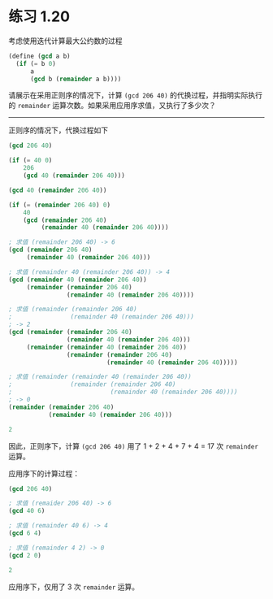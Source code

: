# 练习 1.20

考虑使用迭代计算最大公约数的过程

```Scheme
(define (gcd a b)
  (if (= b 0)
      a
      (gcd b (remainder a b))))
```

请展示在采用正则序的情况下，计算 `(gcd 206 40)` 的代换过程，并指明实际执行的 `remainder` 运算次数。如果采用应用序求值，又执行了多少次？

---

正则序的情况下，代换过程如下

```Scheme
(gcd 206 40)

(if (= 40 0)
    206
    (gcd 40 (remainder 206 40)))

(gcd 40 (remainder 206 40))

(if (= (remainder 206 40) 0)
    40
    (gcd (remainder 206 40)
         (remainder 40 (remainder 206 40))))

; 求值 (remainder 206 40) -> 6
(gcd (remainder 206 40)
     (remainder 40 (remainder 206 40)))

; 求值 (remainder 40 (remainder 206 40)) -> 4
(gcd (remainder 40 (remainder 206 40))
     (remainder (remainder 206 40)
                (remainder 40 (remainder 206 40))))

; 求值 (remainder (remainder 206 40)
;                (remainder 40 (remainder 206 40)))
; -> 2
(gcd (remainder (remainder 206 40)
                (remainder 40 (remainder 206 40)))
     (remainder (remainder 40 (remainder 206 40))
                (remainder (remainder 206 40)
                           (remainder 40 (remainder 206 40)))))

; 求值 (remainder (remainder 40 (remainder 206 40))
;                (remainder (remainder 206 40)
;                           (remainder 40 (remainder 206 40))))
; -> 0
(remainder (remainder 206 40)
           (remainder 40 (remainder 206 40)))

2
```

因此，正则序下，计算 `(gcd 206 40)` 用了 1 + 2 + 4 + 7 + 4 = 17 次 `remainder` 运算。

应用序下的计算过程：

```Scheme
(gcd 206 40)

; 求值 (remaider 206 40) -> 6
(gcd 40 6)

; 求值 (remainder 40 6) -> 4
(gcd 6 4)

; 求值 (remainder 4 2) -> 0
(gcd 2 0)

2
```

应用序下，仅用了 3 次 `remainder` 运算。
